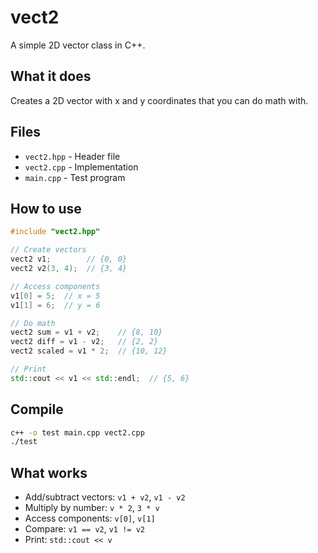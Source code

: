 # vect2

A simple 2D vector class in C++.

## What it does

Creates a 2D vector with x and y coordinates that you can do math with.

## Files

- `vect2.hpp` - Header file
- `vect2.cpp` - Implementation
- `main.cpp` - Test program

## How to use

```cpp
#include "vect2.hpp"

// Create vectors
vect2 v1;        // {0, 0}
vect2 v2(3, 4);  // {3, 4}

// Access components
v1[0] = 5;  // x = 5
v1[1] = 6;  // y = 6

// Do math
vect2 sum = v1 + v2;    // {8, 10}
vect2 diff = v1 - v2;   // {2, 2}
vect2 scaled = v1 * 2;  // {10, 12}

// Print
std::cout << v1 << std::endl;  // {5, 6}
```

## Compile

```bash
c++ -o test main.cpp vect2.cpp
./test
```

## What works

- Add/subtract vectors: `v1 + v2`, `v1 - v2`
- Multiply by number: `v * 2`, `3 * v`
- Access components: `v[0]`, `v[1]`
- Compare: `v1 == v2`, `v1 != v2`
- Print: `std::cout << v`